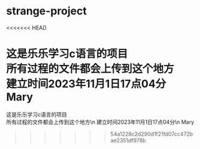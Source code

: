 # strange-project
<<<<<<< HEAD

这是乐乐学习c语言的项目  
所有过程的文件都会上传到这个地方  
建立时间2023年11月1日17点04分  
Mary  
=======
这是乐乐学习c语言的项目<br />
所有过程的文件都会上传到这个地方\n
建立时间2023年11月1日17点04分\n
Mary
>>>>>>> 54a1228c2d290d1f21fd07cc472bae2351df978b

